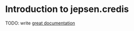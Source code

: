 # Introduction to jepsen.credis

TODO: write [great documentation](http://jacobian.org/writing/what-to-write/)
